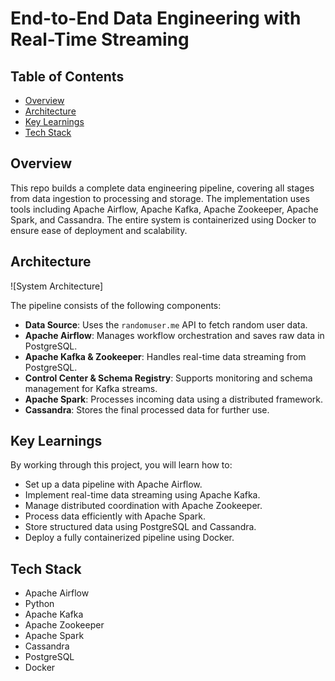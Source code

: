 # End-to-End Data Engineering with Real-Time Streaming

## Table of Contents
- [Overview](#overview)
- [Architecture](#architecture)
- [Key Learnings](#key-learnings)
- [Tech Stack](#tech-stack)

## Overview

This repo builds a complete data engineering pipeline, covering all stages from data ingestion to processing and storage. The implementation uses tools including Apache Airflow, Apache Kafka, Apache Zookeeper, Apache Spark, and Cassandra. The entire system is containerized using Docker to ensure ease of deployment and scalability.

## Architecture

![System Architecture]

The pipeline consists of the following components:

- **Data Source**: Uses the `randomuser.me` API to fetch random user data.
- **Apache Airflow**: Manages workflow orchestration and saves raw data in PostgreSQL.
- **Apache Kafka & Zookeeper**: Handles real-time data streaming from PostgreSQL.
- **Control Center & Schema Registry**: Supports monitoring and schema management for Kafka streams.
- **Apache Spark**: Processes incoming data using a distributed framework.
- **Cassandra**: Stores the final processed data for further use.

## Key Learnings

By working through this project, you will learn how to:

- Set up a data pipeline with Apache Airflow.
- Implement real-time data streaming using Apache Kafka.
- Manage distributed coordination with Apache Zookeeper.
- Process data efficiently with Apache Spark.
- Store structured data using PostgreSQL and Cassandra.
- Deploy a fully containerized pipeline using Docker.

## Tech Stack

- Apache Airflow
- Python
- Apache Kafka
- Apache Zookeeper
- Apache Spark
- Cassandra
- PostgreSQL
- Docker

